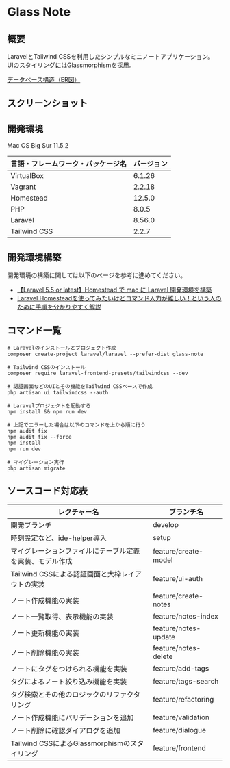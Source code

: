 # Glass Note

## 概要
LaravelとTailwind CSSを利用したシンプルなミニノートアプリケーション。<br>
UIのスタイリングにはGlassmorphismを採用。

[データベース構造（ER図）](https://dbdiagram.io/d/61176cba2ecb310fc3cb274e)

## スクリーンショット


## 開発環境

Mac OS Big Sur 11.5.2

| 言語・フレームワーク・パッケージ名                 | バージョン     | 
| -------------------------------------------- | -------------- | 
| VirtualBox | 6.1.26 | 
| Vagrant | 2.2.18 | 
| Homestead  | 12.5.0 | 
| PHP | 8.0.5 | 
| Laravel | 8.56.0 |
| Tailwind CSS | 2.2.7 |


## 開発環境構築

開発環境の構築に関しては以下のページを参考に進めてください。<br>
- [【Laravel 5.5 or latest】Homestead で mac に Laravel 開発環境を構築](https://qiita.com/7968/items/68b3566d92d2b007038e)
- [Laravel Homesteadを使ってみたいけどコマンド入力が難しい！という人のために手順を分かりやすく解説](https://biz.addisteria.com/laravel_homestead_env/)

## コマンド一覧

```
# Laravelのインストールとプロジェクト作成
composer create-project laravel/laravel --prefer-dist glass-note

# Tailwind CSSのインストール
composer require laravel-frontend-presets/tailwindcss --dev

# 認証画面などのUIとその機能をTailwind CSSベースで作成
php artisan ui tailwindcss --auth

# Laravelプロジェクトを起動する
npm install && npm run dev

# 上記でエラーした場合は以下のコマンドを上から順に行う
npm audit fix
npm audit fix --force
npm install
npm run dev

# マイグレーション実行
php artisan migrate
```


## ソースコード対応表

| レクチャー名                                 | ブランチ名     | 
| -------------------------------------------- | -------------- | 
| 開発ブランチ | develop | 
| 時刻設定など、ide-helper導入 | setup | 
| マイグレーションファイルにテーブル定義を実装、モデル作成  | feature/create-model | 
| Tailwind CSSによる認証画面と大枠レイアウトの実装 | feature/ui-auth | 
| ノート作成機能の実装 | feature/create-notes | 
| ノート一覧取得、表示機能の実装 | feature/notes-index | 
| ノート更新機能の実装 | feature/notes-update | 
| ノート削除機能の実装 | feature/notes-delete | 
| ノートにタグをつけられる機能を実装 | feature/add-tags | 
| タグによるノート絞り込み機能を実装 | feature/tags-search | 
| タグ検索とその他のロジックのリファクタリング | feature/refactoring |  
| ノート作成機能にバリデーションを追加 | feature/validation | 
| ノート削除に確認ダイアログを追加 | feature/dialogue | 
| Tailwind CSSによるGlassmorphismのスタイリング | feature/frontend |
